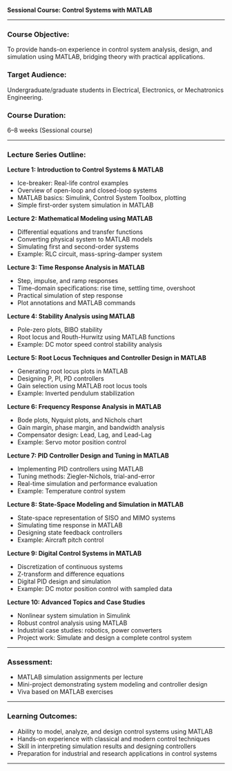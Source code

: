 **Sessional Course: Control Systems with MATLAB**

---

### **Course Objective:**

To provide hands-on experience in control system analysis, design, and simulation using MATLAB, bridging theory with practical applications.

### **Target Audience:**

Undergraduate/graduate students in Electrical, Electronics, or Mechatronics Engineering.

### **Course Duration:**

6–8 weeks (Sessional course)

---

### **Lecture Series Outline:**

**Lecture 1: Introduction to Control Systems & MATLAB**

* Ice-breaker: Real-life control examples
* Overview of open-loop and closed-loop systems
* MATLAB basics: Simulink, Control System Toolbox, plotting
* Simple first-order system simulation in MATLAB

**Lecture 2: Mathematical Modeling using MATLAB**

* Differential equations and transfer functions
* Converting physical system to MATLAB models
* Simulating first and second-order systems
* Example: RLC circuit, mass-spring-damper system

**Lecture 3: Time Response Analysis in MATLAB**

* Step, impulse, and ramp responses
* Time-domain specifications: rise time, settling time, overshoot
* Practical simulation of step response
* Plot annotations and MATLAB commands

**Lecture 4: Stability Analysis using MATLAB**

* Pole-zero plots, BIBO stability
* Root locus and Routh-Hurwitz using MATLAB functions
* Example: DC motor speed control stability analysis

**Lecture 5: Root Locus Techniques and Controller Design in MATLAB**

* Generating root locus plots in MATLAB
* Designing P, PI, PD controllers
* Gain selection using MATLAB root locus tools
* Example: Inverted pendulum stabilization

**Lecture 6: Frequency Response Analysis in MATLAB**

* Bode plots, Nyquist plots, and Nichols chart
* Gain margin, phase margin, and bandwidth analysis
* Compensator design: Lead, Lag, and Lead-Lag
* Example: Servo motor position control

**Lecture 7: PID Controller Design and Tuning in MATLAB**

* Implementing PID controllers using MATLAB
* Tuning methods: Ziegler-Nichols, trial-and-error
* Real-time simulation and performance evaluation
* Example: Temperature control system

**Lecture 8: State-Space Modeling and Simulation in MATLAB**

* State-space representation of SISO and MIMO systems
* Simulating time response in MATLAB
* Designing state feedback controllers
* Example: Aircraft pitch control

**Lecture 9: Digital Control Systems in MATLAB**

* Discretization of continuous systems
* Z-transform and difference equations
* Digital PID design and simulation
* Example: DC motor position control with sampled data

**Lecture 10: Advanced Topics and Case Studies**

* Nonlinear system simulation in Simulink
* Robust control analysis using MATLAB
* Industrial case studies: robotics, power converters
* Project work: Simulate and design a complete control system

---

### **Assessment:**

* MATLAB simulation assignments per lecture
* Mini-project demonstrating system modeling and controller design
* Viva based on MATLAB exercises

---

### **Learning Outcomes:**

* Ability to model, analyze, and design control systems using MATLAB
* Hands-on experience with classical and modern control techniques
* Skill in interpreting simulation results and designing controllers
* Preparation for industrial and research applications in control systems

---

